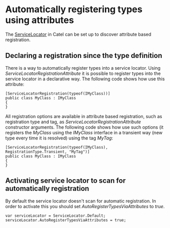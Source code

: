 # Automatically registering types using attributes

The [ServiceLocator](Introduction_to_the_ServiceLocator) in Catel can be set up to discover attribute based registration. 

## Declaring a registration since the type definition

There is a way to automatically register types into a service locator. Using *ServiceLocatorRegistrationAttribute* it is possible to register types into the service locator in a declarative way. The following code shows how use this attribute:

``` {.csharp data-syntaxhighlighter-params="brush: csharp; gutter: false; theme: Confluence" data-theme="Confluence" style="brush: csharp; gutter: false; theme: Confluence"}
[ServiceLocatorRegistration(typeof(IMyClass))]
public class MyClass : IMyClass 
{
}
```

All registration options are available in attribute based registration, such as registration type and tag, as *ServiceLocatorRegistrationAttribute* constructor arguments. The following code shows how use such options (it registers the *MyClass* using the *IMyClass* interface in a transient way (new type every time it is resolved) using the tag *MyTag*:

``` {.csharp data-syntaxhighlighter-params="brush: csharp; gutter: false; theme: Confluence" data-theme="Confluence" style="brush: csharp; gutter: false; theme: Confluence"}
[ServiceLocatorRegistration(typeof(IMyClass), RegistrationType.Transient, "MyTag")]
public class MyClass : IMyClass 
{
}
```

## Activating service locator to scan for automatically registration

By default the service locator doesn't scan for automatic registration. In order to activate this you should set *AutoRegisterTypesViaAttributes* to *true*.

``` {.csharp data-syntaxhighlighter-params="brush: csharp; gutter: false; theme: Confluence" data-theme="Confluence" style="brush: csharp; gutter: false; theme: Confluence"}
var serviceLocator = ServiceLocator.Default;
serviceLocator.AutoRegisterTypesViaAttributes = true;
```
